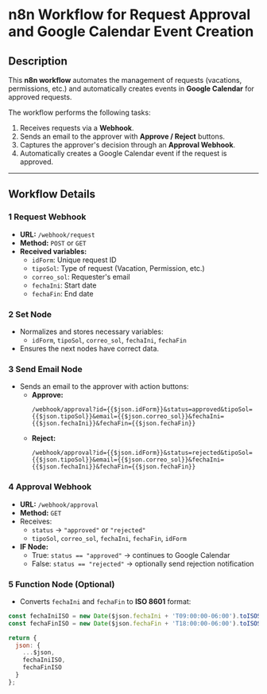 # n8n Workflow for Request Approval and Google Calendar Event Creation

##  Description

This **n8n workflow** automates the management of requests (vacations, permissions, etc.) and automatically creates events in **Google Calendar** for approved requests.

The workflow performs the following tasks:

1. Receives requests via a **Webhook**.
2. Sends an email to the approver with **Approve / Reject** buttons.
3. Captures the approver's decision through an **Approval Webhook**.
4. Automatically creates a Google Calendar event if the request is approved.

---

##  Workflow Details

### 1️ Request Webhook
- **URL:** `/webhook/request`
- **Method:** `POST` or `GET`
- **Received variables:**
  - `idForm`: Unique request ID
  - `tipoSol`: Type of request (Vacation, Permission, etc.)
  - `correo_sol`: Requester's email
  - `fechaIni`: Start date
  - `fechaFin`: End date

### 2️ Set Node
- Normalizes and stores necessary variables:
  - `idForm`, `tipoSol`, `correo_sol`, `fechaIni`, `fechaFin`
- Ensures the next nodes have correct data.

### 3️ Send Email Node
- Sends an email to the approver with action buttons:
  - **Approve:**
    ```
    /webhook/approval?id={{$json.idForm}}&status=approved&tipoSol={{$json.tipoSol}}&email={{$json.correo_sol}}&fechaIni={{$json.fechaIni}}&fechaFin={{$json.fechaFin}}
    ```
  - **Reject:**
    ```
    /webhook/approval?id={{$json.idForm}}&status=rejected&tipoSol={{$json.tipoSol}}&email={{$json.correo_sol}}&fechaIni={{$json.fechaIni}}&fechaFin={{$json.fechaFin}}
    ```

### 4️ Approval Webhook
- **URL:** `/webhook/approval`
- **Method:** `GET`
- Receives:
  - `status` → `"approved"` or `"rejected"`
  - `tipoSol`, `correo_sol`, `fechaIni`, `fechaFin`, `idForm`
- **IF Node:**
  - True: `status == "approved"` → continues to Google Calendar
  - False: `status == "rejected"` → optionally send rejection notification

### 5️ Function Node (Optional)
- Converts `fechaIni` and `fechaFin` to **ISO 8601** format:
```javascript
const fechaIniISO = new Date($json.fechaIni + 'T09:00:00-06:00').toISOString();
const fechaFinISO = new Date($json.fechaFin + 'T18:00:00-06:00').toISOString();

return {
  json: {
    ...$json,
    fechaIniISO,
    fechaFinISO
  }
};
